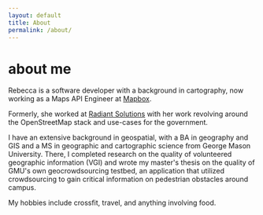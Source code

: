 ```yaml
---
layout: default
title: About
permalink: /about/
---
```


# about me

Rebecca is a software developer with a background in cartography, now working as a Maps API Engineer at [Mapbox](mapbox.com).

Formerly, she worked at [Radiant Solutions](radiantsolutions.com) with her work revolving around the OpenStreetMap stack and use-cases for the government.

I have an extensive background in geospatial, with a BA in geography and GIS and a MS in geographic and cartographic science from George Mason University. There, I completed research on the quality of volunteered geographic information (VGI) and wrote my master's thesis on the quality of GMU's own geocrowdsourcing testbed, an application that utilized crowdsourcing to gain critical information on pedestrian obstacles around campus.

My hobbies include crossfit, travel, and anything involving food.
